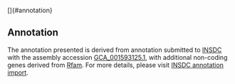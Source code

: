 []{#annotation}

Annotation
----------

The annotation presented is derived from annotation submitted to
[INSDC](http://www.insdc.org) with the assembly accession
[GCA\_001593125.1](http://www.ebi.ac.uk/ena/data/view/GCA_001593125.1),
with additional non-coding genes derived from
[Rfam](http://rfam.xfam.org/). For more details, please visit [INSDC
annotation
import](http://ensemblgenomes.org/info/data/insdc_annotation).
